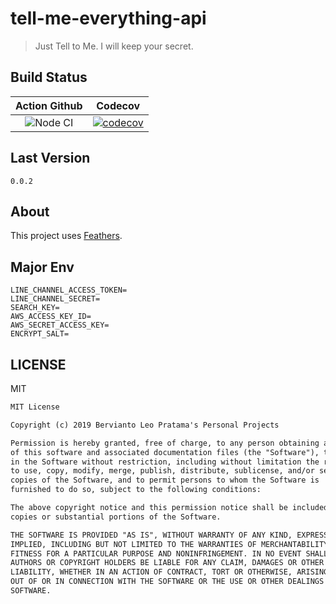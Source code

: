 # tell-me-everything-api

> Just Tell to Me. I will keep your secret.

## Build Status

|                                          Action Github                                          |                                                                            Codecov                                                                             |
| :---------------------------------------------------------------------------------------------: | :------------------------------------------------------------------------------------------------------------------------------------------------------------: |
| ![Node CI](https://github.com/bervProject/tell-me-everything-api/workflows/Node%20CI/badge.svg) | [![codecov](https://codecov.io/gh/bervProject/tell-me-everything-api/branch/master/graph/badge.svg)](https://codecov.io/gh/bervProject/tell-me-everything-api) |

## Last Version

`0.0.2`

## About

This project uses [Feathers](http://feathersjs.com).

## Major Env

```env
LINE_CHANNEL_ACCESS_TOKEN=
LINE_CHANNEL_SECRET=
SEARCH_KEY=
AWS_ACCESS_KEY_ID=
AWS_SECRET_ACCESS_KEY=
ENCRYPT_SALT=
```

## LICENSE

MIT

```markdown
MIT License

Copyright (c) 2019 Bervianto Leo Pratama's Personal Projects

Permission is hereby granted, free of charge, to any person obtaining a copy
of this software and associated documentation files (the "Software"), to deal
in the Software without restriction, including without limitation the rights
to use, copy, modify, merge, publish, distribute, sublicense, and/or sell
copies of the Software, and to permit persons to whom the Software is
furnished to do so, subject to the following conditions:

The above copyright notice and this permission notice shall be included in all
copies or substantial portions of the Software.

THE SOFTWARE IS PROVIDED "AS IS", WITHOUT WARRANTY OF ANY KIND, EXPRESS OR
IMPLIED, INCLUDING BUT NOT LIMITED TO THE WARRANTIES OF MERCHANTABILITY,
FITNESS FOR A PARTICULAR PURPOSE AND NONINFRINGEMENT. IN NO EVENT SHALL THE
AUTHORS OR COPYRIGHT HOLDERS BE LIABLE FOR ANY CLAIM, DAMAGES OR OTHER
LIABILITY, WHETHER IN AN ACTION OF CONTRACT, TORT OR OTHERWISE, ARISING FROM,
OUT OF OR IN CONNECTION WITH THE SOFTWARE OR THE USE OR OTHER DEALINGS IN THE
SOFTWARE.
```
